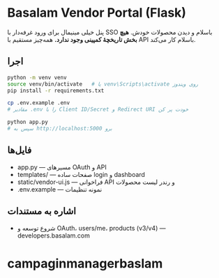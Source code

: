 # Basalam Vendor Portal (Flask)

پنل خیلی مینیمال برای ورود غرفه‌دار با SSO باسلام و دیدن محصولات خودش.
**هیچ بخش تاریخچهٔ کمپینی وجود ندارد.** همه‌چیز مستقیم با API باسلام کار می‌کند.

## اجرا

```bash
python -m venv venv
source venv/bin/activate   # یا venv\Scripts\activate روی ویندوز
pip install -r requirements.txt

cp .env.example .env
# مقادیر .env را با Client ID/Secret و Redirect URI خودت پر کن

python app.py
# سپس به http://localhost:5000 برو
```

## فایل‌ها
- app.py — مسیرهای OAuth و API
- templates/ — صفحات ساده login و dashboard
- static/vendor-ui.js — فراخوانی API و رندر لیست محصولات
- .env.example — نمونه تنظیمات

## اشاره به مستندات
- شروع توسعه و OAuth، users/me، products (v3/v4) — developers.basalam.com
# campaginmanagerbaslam
